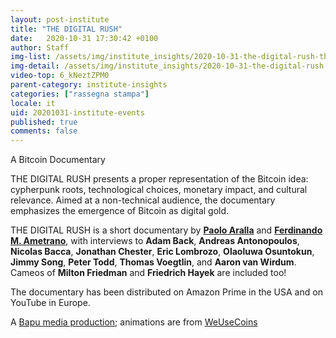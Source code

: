 ```yaml
---
layout: post-institute
title: "THE DIGITAL RUSH"
date:   2020-10-31 17:30:42 +0100
author: Staff
img-list: /assets/img/institute_insights/2020-10-31-the-digital-rush-thumb.jpg
img-detail: /assets/img/institute_insights/2020-10-31-the-digital-rush.jpg
video-top: 6_kNeztZPM0
parent-category: institute-insights
categories: ["rassegna stampa"]
locale: it
uid: 20201031-institute-events
published: true
comments: false
---
```

A Bitcoin Documentary

THE DIGITAL RUSH presents a proper representation of the Bitcoin idea: cypherpunk roots, technological choices, monetary impact, and cultural relevance. Aimed at a non-technical audience, the documentary emphasizes the emergence of Bitcoin as digital gold.

THE DIGITAL RUSH is a short documentary by [**Paolo Aralla**](https://www.linkedin.com/in/arallapaolo/) and [**Ferdinando M. Ametrano**](https://ametrano.net/), with interviews to **Adam Back**, **Andreas Antonopoulos**, **Nicolas Bacca**, **Jonathan Chester**, **Eric Lombrozo**, **Olaoluwa Osuntokun**, **Jimmy Song**, **Peter Todd**, **Thomas Voegtlin**, and **Aaron van Wirdum**. Cameos of **Milton Friedman** and **Friedrich Hayek** are included too!

The documentary has been distributed on Amazon Prime in the USA and on YouTube in Europe.

A [Bapu media production](https://www.bapu.it); animations are from [WeUseCoins](https://www.weusecoins.com)
